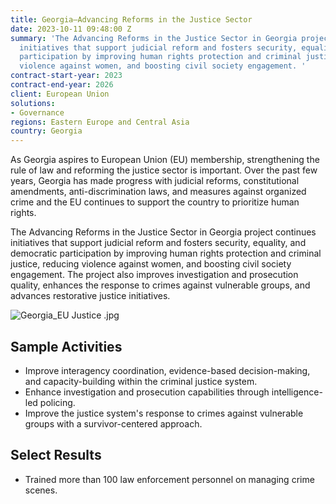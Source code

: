 ```yaml
---
title: Georgia—Advancing Reforms in the Justice Sector
date: 2023-10-11 09:48:00 Z
summary: 'The Advancing Reforms in the Justice Sector in Georgia project continues
  initiatives that support judicial reform and fosters security, equality, and democratic
  participation by improving human rights protection and criminal justice, reducing
  violence against women, and boosting civil society engagement. '
contract-start-year: 2023
contract-end-year: 2026
client: European Union
solutions:
- Governance
regions: Eastern Europe and Central Asia
country: Georgia
---
```


As Georgia aspires to European Union (EU) membership, strengthening the rule of law and reforming the justice sector is important. Over the past few years, Georgia has made progress with judicial reforms, constitutional amendments, anti-discrimination laws, and measures against organized crime and the EU continues to support the country to prioritize human rights.

The Advancing Reforms in the Justice Sector in Georgia project continues initiatives that support judicial reform and fosters security, equality, and democratic participation by improving human rights protection and criminal justice, reducing violence against women, and boosting civil society engagement. The project also improves investigation and prosecution quality, enhances the response to crimes against vulnerable groups, and advances restorative justice initiatives.

![Georgia_EU Justice .jpg](/uploads/Georgia_EU%20Justice%20.jpg)

## Sample Activities

* Improve interagency coordination, evidence-based decision-making, and capacity-building within the criminal justice system.
* Enhance investigation and prosecution capabilities through intelligence-led policing.
* Improve the justice system's response to crimes against vulnerable groups with a survivor-centered approach.

## Select Results

* Trained more than 100 law enforcement personnel on managing crime scenes.
